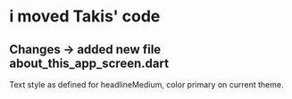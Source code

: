 # i moved Takis' code

## Changes -> added new file about_this_app_screen.dart

Text style as defined for headlineMedium, color primary on current theme.